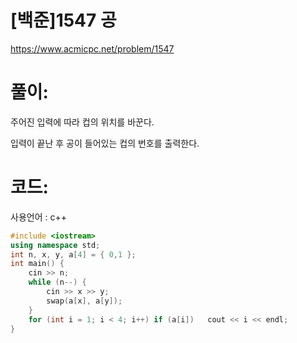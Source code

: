 # [백준]1547 공

https://www.acmicpc.net/problem/1547

# 풀이:

주어진 입력에 따라 컵의 위치를 바꾼다.

입력이 끝난 후 공이 들어있는 컵의 번호를 출력한다.



# **코드:** 

사용언어 : c++
```c++
#include <iostream>
using namespace std;
int n, x, y, a[4] = { 0,1 };
int main() {
	cin >> n;
	while (n--) {
		cin >> x >> y;
		swap(a[x], a[y]);
	}
	for (int i = 1; i < 4; i++)	if (a[i])	cout << i << endl;
}
```

